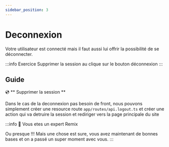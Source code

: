 ```yaml
---
sidebar_position: 3
---
```


# Deconnexion

Votre utilisateur est connecté mais il faut aussi lui offrir la possibilité de se déconnecter.

:::info Exercice
Supprimer la session au clique sur le bouton déconnexion
:::

## Guide

💿 ** Supprimer la session **

Dans le cas de la deconnexion pas besoin de front, nous pouvons simplement créer une resource route `app/routes/api.logout.ts` et créer une action qui va detruire la session et rediriger vers la page principale du site

:::info 👏 Vous etes un expert Remix

Ou presque !!! Mais une chose est sure, vous avez maintenant de bonnes bases et on a passé un super moment avec vous.
:::
